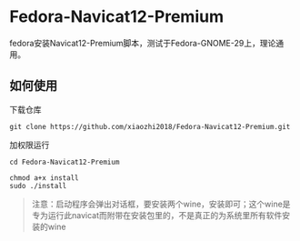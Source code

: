 # Fedora-Navicat12-Premium
fedora安装Navicat12-Premium脚本，测试于Fedora-GNOME-29上，理论通用。

## 如何使用

下载仓库

```
git clone https://github.com/xiaozhi2018/Fedora-Navicat12-Premium.git
```

加权限运行

```
cd Fedora-Navicat12-Premium

chmod a+x install
sudo ./install
```
> 注意：启动程序会弹出对话框，要安装两个wine，安装即可；这个wine是专为运行此navicat而附带在安装包里的，不是真正的为系统里所有软件安装的wine
